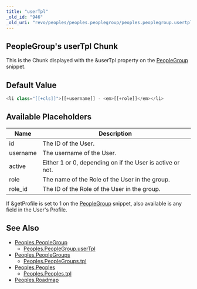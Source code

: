 ```yaml
---
title: "userTpl"
_old_id: "946"
_old_uri: "revo/peoples/peoples.peoplegroup/peoples.peoplegroup.usertpl"
---
```


## PeopleGroup's userTpl Chunk

This is the Chunk displayed with the &userTpl property on the [PeopleGroup](/extras/peoples/peoples.peoplegroup "Peoples.PeopleGroup") snippet.

## Default Value

``` php
<li class="[[+cls]]">[[+username]] - <em>[[+role]]</em></li>
```

## Available Placeholders

| Name     | Description                                               |
| -------- | --------------------------------------------------------- |
| id       | The ID of the User.                                       |
| username | The username of the User.                                 |
| active   | Either 1 or 0, depending on if the User is active or not. |
| role     | The name of the Role of the User in the group.            |
| role\_id | The ID of the Role of the User in the group.              |

If &getProfile is set to 1 on the [PeopleGroup](/extras/peoples/peoples.peoplegroup "Peoples.PeopleGroup") snippet, also available is any field in the User's Profile.

## See Also

- [Peoples.PeopleGroup](/extras/peoples/peoples.peoplegroup)
  - [Peoples.PeopleGroup.userTpl](/extras/peoples/peoples.peoplegroup/peoples.peoplegroup.usertpl)
- [Peoples.PeopleGroups](/extras/peoples/peoples.peoplegroups)
  - [Peoples.PeopleGroups.tpl](/extras/peoples/peoples.peoplegroups/peoples.peoplegroups.tpl)
- [Peoples.Peoples](/extras/peoples/peoples.peoples)
  - [Peoples.Peoples.tpl](/extras/peoples/peoples.peoples/peoples.peoples.tpl)
- [Peoples.Roadmap](/extras/peoples/peoples.roadmap)